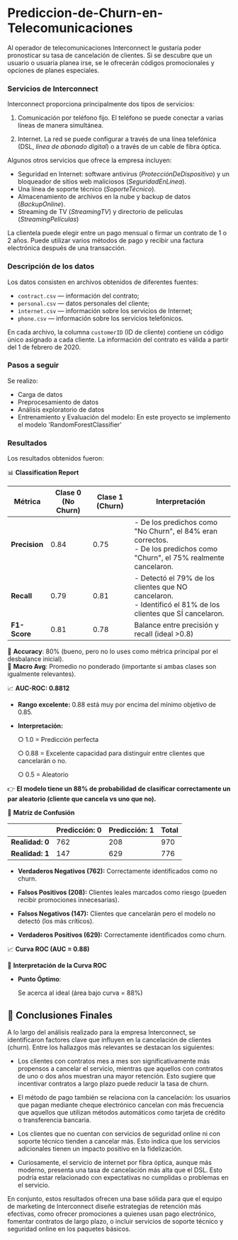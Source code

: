# Prediccion-de-Churn-en-Telecomunicaciones
Al operador de telecomunicaciones Interconnect le gustaría poder pronosticar su tasa de cancelación de clientes. Si se descubre que un usuario o usuaria planea irse, se le ofrecerán códigos promocionales y opciones de planes especiales.

### Servicios de Interconnect

Interconnect proporciona principalmente dos tipos de servicios:

1. Comunicación por teléfono fijo. El teléfono se puede conectar a varias líneas de manera simultánea.

2. Internet. La red se puede configurar a través de una línea telefónica (DSL, *línea de abonado digital*) o a través de un cable de fibra óptica.

Algunos otros servicios que ofrece la empresa incluyen:

- Seguridad en Internet: software antivirus (*ProtecciónDeDispositivo*) y un bloqueador de sitios web maliciosos (*SeguridadEnLínea*).
- Una línea de soporte técnico (*SoporteTécnico*).
- Almacenamiento de archivos en la nube y backup de datos (*BackupOnline*).
- Streaming de TV (*StreamingTV*) y directorio de películas (*StreamingPelículas*)

La clientela puede elegir entre un pago mensual o firmar un contrato de 1 o 2 años. Puede utilizar varios métodos de pago y recibir una factura electrónica después de una transacción.

### Descripción de los datos

Los datos consisten en archivos obtenidos de diferentes fuentes:

- `contract.csv` — información del contrato;
- `personal.csv` — datos personales del cliente;
- `internet.csv` — información sobre los servicios de Internet;
- `phone.csv` — información sobre los servicios telefónicos.

En cada archivo, la columna `customerID` (ID de cliente) contiene un código único asignado a cada cliente. La información del contrato es válida a partir del 1 de febrero de 2020.

### Pasos a seguir

Se realizo:

- Carga de datos
- Preprocesamiento de datos
- Análisis exploratorio de datos
- Entrenamiento y Evaluación del modelo: En este proyecto se implemento el modelo 'RandomForestClassifier'

### Resultados

Los resultados obtenidos fueron:

📊 **Classification Report**

| Métrica       | Clase 0 (No Churn) | Clase 1 (Churn) | Interpretación |
|---------------|--------------------|-----------------|----------------|
| **Precision** | 0.84               | 0.75            | - De los predichos como "No Churn", el 84% eran correctos.<br>- De los predichos como "Churn", el 75% realmente cancelaron. |
| **Recall**    | 0.79               | 0.81            | - Detectó el 79% de los clientes que NO cancelaron.<br>- Identificó el 81% de los clientes que SÍ cancelaron. |
| **F1-Score**  | 0.81               | 0.78            | Balance entre precisión y recall (ideal >0.8) |

🔹 **Accuracy**: 80% (bueno, pero no lo uses como métrica principal por el desbalance inicial).  
🔹 **Macro Avg**: Promedio no ponderado (importante si ambas clases son igualmente relevantes).


📈 **AUC-ROC: 0.8812**

- **Rango excelente:** 0.88 está muy por encima del mínimo objetivo de 0.85.

- **Interpretación:**

    ○ 1.0 = Predicción perfecta

    ○ 0.88 = Excelente capacidad para distinguir entre clientes que cancelarán o no.

    ○ 0.5 = Aleatorio

👉 **El modelo tiene un 88% de probabilidad de clasificar correctamente un par aleatorio (cliente que cancela vs uno que no).**


📌 **Matriz de Confusión**

|      | Predicción: 0 | Predicción: 1 | Total |
|---------------|--------------------|-----------------|----------------|
| **Realidad: 0** | 762              | 208           | 970     |
| **Realidad: 1**    | 147             | 629          | 776   |

- **Verdaderos Negativos (762):** Correctamente identificados como no churn.

- **Falsos Positivos (208):** Clientes leales marcados como riesgo (pueden recibir promociones innecesarias).

- **Falsos Negativos (147):** Clientes que cancelarán pero el modelo no detectó (los más críticos).

- **Verdaderos Positivos (629):** Correctamente identificados como churn.


📈 **Curva ROC (AUC = 0.88)**

🎯 **Interpretación de la Curva ROC**

- **Punto Óptimo**:  

    Se acerca al ideal (área bajo curva = 88%)


## 📌 Conclusiones Finales

A lo largo del análisis realizado para la empresa Interconnect, se identificaron factores clave que influyen en la cancelación de clientes (churn). Entre los hallazgos más relevantes se destacan los siguientes:

- Los clientes con contratos mes a mes son significativamente más propensos a cancelar el servicio, mientras que aquellos con contratos de uno o dos años muestran una mayor retención. Esto sugiere que incentivar contratos a largo plazo puede reducir la tasa de churn.

- El método de pago también se relaciona con la cancelación: los usuarios que pagan mediante cheque electrónico cancelan con más frecuencia que aquellos que utilizan métodos automáticos como tarjeta de crédito o transferencia bancaria.

- Los clientes que no cuentan con servicios de seguridad online ni con soporte técnico tienden a cancelar más. Esto indica que los servicios adicionales tienen un impacto positivo en la fidelización.

- Curiosamente, el servicio de internet por fibra óptica, aunque más moderno, presenta una tasa de cancelación más alta que el DSL. Esto podría estar relacionado con expectativas no cumplidas o problemas en el servicio.

En conjunto, estos resultados ofrecen una base sólida para que el equipo de marketing de Interconnect diseñe estrategias de retención más efectivas, como ofrecer promociones a quienes usan pago electrónico, fomentar contratos de largo plazo, o incluir servicios de soporte técnico y seguridad online en los paquetes básicos.
